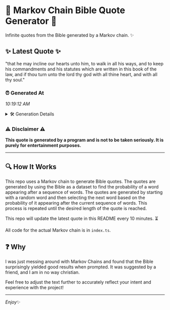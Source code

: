 # 📖 Markov Chain Bible Quote Generator 📖

Infinite quotes from the Bible generated by a Markov chain. ✨

## ✨ Latest Quote ✨
"that he may incline our hearts unto him, to walk in all his ways, and to keep his commandments and his statutes which are written in this book of the law, and if thou turn unto the lord thy god with all thine heart, and with all thy soul."

### ⏰ Generated At
*10:19:12 AM*

<details>
    <summary>🛠️ Generation Details</summary>
    <p>
        <strong>🌱 Seed:</strong> that<br>
        <strong>🔄 Iterations:</strong> 48<br>
        <strong>📜 Context History:</strong><br>[ that ]: he<br>[ that, he ]: may<br>[ that, he, may ]: incline<br>[ that, he, may, incline ]: our<br>[ that, he, may, incline, our ]: hearts<br>[ that, he, may, incline, our, hearts ]: unto<br>[ he, may, incline, our, hearts, unto ]: him,<br>[ may, incline, our, hearts, unto, him, ]: to<br>[ incline, our, hearts, unto, him,, to ]: walk<br>[ our, hearts, unto, him,, to, walk ]: in<br>[ hearts, unto, him,, to, walk, in ]: all<br>[ unto, him,, to, walk, in, all ]: his<br>[ him,, to, walk, in, all, his ]: ways,<br>[ to, walk, in, all, his, ways, ]: and<br>[ walk, in, all, his, ways,, and ]: to<br>[ in, all, his, ways,, and, to ]: keep<br>[ all, his, ways,, and, to, keep ]: his<br>[ his, ways,, and, to, keep, his ]: commandments<br>[ ways,, and, to, keep, his, commandments ]: and<br>[ and, to, keep, his, commandments, and ]: his<br>[ to, keep, his, commandments, and, his ]: statutes<br>[ keep, his, commandments, and, his, statutes ]: which<br>[ his, commandments, and, his, statutes, which ]: are<br>[ commandments, and, his, statutes, which, are ]: written<br>[ and, his, statutes, which, are, written ]: in<br>[ his, statutes, which, are, written, in ]: this<br>[ statutes, which, are, written, in, this ]: book<br>[ which, are, written, in, this, book ]: of<br>[ are, written, in, this, book, of ]: the<br>[ written, in, this, book, of, the ]: law,<br>[ in, this, book, of, the, law, ]: and<br>[ this, book, of, the, law,, and ]: if<br>[ book, of, the, law,, and, if ]: thou<br>[ of, the, law,, and, if, thou ]: turn<br>[ the, law,, and, if, thou, turn ]: unto<br>[ law,, and, if, thou, turn, unto ]: the<br>[ and, if, thou, turn, unto, the ]: lord<br>[ if, thou, turn, unto, the, lord ]: thy<br>[ thou, turn, unto, the, lord, thy ]: god<br>[ turn, unto, the, lord, thy, god ]: with<br>[ unto, the, lord, thy, god, with ]: all<br>[ the, lord, thy, god, with, all ]: thine<br>[ lord, thy, god, with, all, thine ]: heart,<br>[ thy, god, with, all, thine, heart, ]: and<br>[ god, with, all, thine, heart,, and ]: with<br>[ with, all, thine, heart,, and, with ]: all<br>[ all, thine, heart,, and, with, all ]: thy<br>[ thine, heart,, and, with, all, thy ]: soul.<br>
    </p>
</details>

### ⚠️ Disclaimer ⚠️
**This quote is generated by a program and is not to be taken seriously. It is purely for entertainment purposes.**

---

## 🔍 How It Works

This repo uses a Markov chain to generate Bible quotes. The quotes are generated by using the Bible as a dataset to find the probability of a word appearing after a sequence of words. The quotes are generated by starting with a random word and then selecting the next word based on the probability of it appearing after the current sequence of words. This process is repeated until the desired length of the quote is reached.

This repo will update the latest quote in this README every 10 minutes. ⏳

All code for the actual Markov chain is in `index.ts`.

## ❓ Why

I was just messing around with Markov Chains and found that the Bible surprisingly yielded good results when prompted. 
It was suggested by a friend, and I am in no way christian.

Feel free to adjust the text further to accurately reflect your intent and experience with the project!

---

*Enjoy*✨

